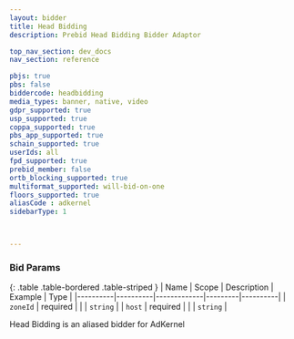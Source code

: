 ```yaml
---
layout: bidder
title: Head Bidding
description: Prebid Head Bidding Bidder Adaptor

top_nav_section: dev_docs
nav_section: reference

pbjs: true
pbs: false
biddercode: headbidding
media_types: banner, native, video
gdpr_supported: true
usp_supported: true
coppa_supported: true
pbs_app_supported: true
schain_supported: true
userIds: all
fpd_supported: true
prebid_member: false
ortb_blocking_supported: true
multiformat_supported: will-bid-on-one
floors_supported: true
aliasCode : adkernel
sidebarType: 1



---
```


### Bid Params

{: .table .table-bordered .table-striped }
| Name     | Scope    | Description | Example | Type     |
|----------|----------|-------------|---------|----------|
| `zoneId` | required |             |         | `string` |
| `host`   | required |             |         | `string` |

Head Bidding is an aliased bidder for AdKernel
